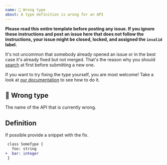 ```yaml
---
name: 🐛 Wrong type
about: A type definition is wrong for an API
---
```


**Please read this entire template before posting any issue. If you ignore these instructions
and post an issue here that does not follow the instructions, your issue might be closed,
locked, and assigned the `invalid` label.**

It's not uncommon that somebody already opened an issue or in the best case it's already fixed but not merged. That's the reason why you should [search](https://github.com/elastic/elastic-client-generator/issues) at first before submitting a new one.

If you want to try fixing the type yourself, you are most welcome!
Take a look at [our documentation](https://github.com/elastic/elastic-client-generator#how-to-validate-the-specification) to see how to do it.

## 🐛 Wrong type

The name of the API that is currently wrong.

## Definition

If possible provide a snippet with the fix.

```diff
 class SomeType {
   foo: string
+  bar: integer
 }
```
